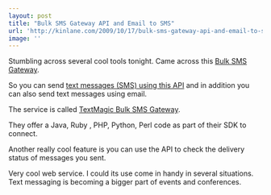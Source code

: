 ```yaml
---
layout: post
title: "Bulk SMS Gateway API and Email to SMS"
url: 'http://kinlane.com/2009/10/17/bulk-sms-gateway-api-and-email-to-sms/'
image: ''
---
```


Stumbling across several cool tools tonight. Came across this [Bulk SMS Gateway][1].

So you can send [text messages (SMS) using this API][2] and in addition you can also send text messages using email.

The service is called [TextMagic Bulk SMS Gateway][2].

They offer a Java, Ruby , PHP, Python, Perl code as part of their SDK to connect.

Another really cool feature is you can use the API to check the delivery status of messages you sent.

Very cool web service. I could its use come in handy in several situations. Text messaging is becoming a bigger part of events and conferences.

   [1]: http://api.textmagic.com/
   [2]: text%20messages%20(SMS)%20using%20this%20API
